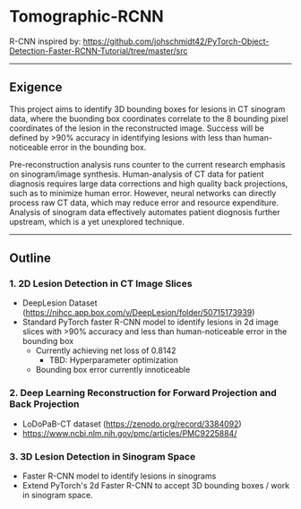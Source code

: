 # Tomographic-RCNN

R-CNN inspired by: https://github.com/johschmidt42/PyTorch-Object-Detection-Faster-RCNN-Tutorial/tree/master/src

---
## Exigence
This project aims to identify 3D bounding boxes for lesions in CT sinogram data, where the buonding box coordinates
correlate to the 8 bounding pixel coordinates of the lesion in the reconstructed image. Success will be defined by >90%
accuracy in identifying lesions with less than human-noticeable error in the bounding box.

Pre-reconstruction analysis runs counter to the current research emphasis on sinogram/image synthesis.
Human-analysis of CT data for patient diagnosis requires large data corrections and high quality back projections,
such as to minimize human error. However, neural networks can directly process raw CT data, which may reduce
error and resource expenditure. Analysis of sinogram data effectively automates patient diognosis further upstream, 
which is a yet unexplored technique.

---
## Outline
### 1. 2D Lesion Detection in CT Image Slices
- DeepLesion Dataset (https://nihcc.app.box.com/v/DeepLesion/folder/50715173939)
- Standard PyTorch faster R-CNN model to identify lesions in 2d image slices with >90% accuracy and less than human-noticeable error in the bounding box
  - Currently achieving net loss of 0.8142
    - TBD: Hyperparameter optimization
  - Bounding box error currently innoticeable
### 2. Deep Learning Reconstruction for Forward Projection and Back Projection
- LoDoPaB-CT dataset (https://zenodo.org/record/3384092)
- https://www.ncbi.nlm.nih.gov/pmc/articles/PMC9225884/
### 3. 3D Lesion Detection in Sinogram Space
- Faster R-CNN model to identify lesions in sinograms 
- Extend PyTorch's 2d Faster R-CNN to accept 3D bounding boxes / work in sinogram space.
